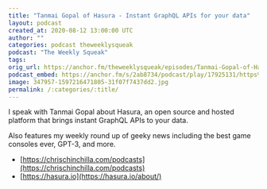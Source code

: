 ```yaml
---
title: "Tanmai Gopal of Hasura - Instant GraphQL APIs for your data"
layout: podcast
created_at: 2020-08-12 13:00:00 UTC
author: ""
categories: podcast theweeklysqueak
podcast: "The Weekly Squeak"
tags: 
orig_url: https://anchor.fm/theweeklysqueak/episodes/Tanmai-Gopal-of-Hasura---Instant-GraphQL-APIs-for-your-data-ei1hib
podcast_embed: https://anchor.fm/s/2ab8734/podcast/play/17925131/https%3A%2F%2Fd3ctxlq1ktw2nl.cloudfront.net%2Fstaging%2F2020-7-12%2F78fecfa5-3594-2ab5-3e7b-0ab6d8806c45.mp3
image: 347957-1597216471805-31f07f7437dd2.jpg
permalink: /:categories/:title/
---
```

I speak with Tanmai Gopal about Hasura, an open source and hosted platform that brings instant GraphQL APIs to your data.

Also features my weekly round up of geeky news including the best game consoles ever, GPT-3, and more.

- [https://chrischinchilla.com/podcasts](https://chrischinchilla.com/podcasts)
- [https://hasura.io](https://hasura.io/about/)
